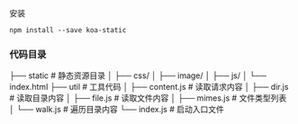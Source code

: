 安装

`npm install --save koa-static`

### 代码目录

├── static # 静态资源目录
│ ├── css/
│ ├── image/
│ ├── js/
│ └── index.html
├── util # 工具代码
│ ├── content.js # 读取请求内容
│ ├── dir.js # 读取目录内容
│ ├── file.js # 读取文件内容
│ ├── mimes.js # 文件类型列表
│ └── walk.js # 遍历目录内容
└── index.js # 启动入口文件
